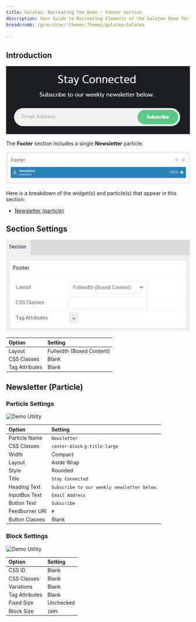```yaml
---
title: Galatea: Recreating the Demo - Footer Section
description: Your Guide to Recreating Elements of the Galatea Demo for Grav
breadcrumb: /grav:Grav/!themes:Themes/galatea:Galatea

---
```


## Introduction

![](assets/demo_9.jpeg)

The **Footer** section includes a single **Newsletter** particle.

![](assets/home_footer.jpeg)

Here is a breakdown of the widget(s) and particle(s) that appear in this section:

* [Newsletter (particle)](#newsletter-(particle))

## Section Settings

![](assets/demo_footer_settings.jpeg)

| Option           | Setting                   |
| :--------------- | :----------               |
| Layout           | Fullwidth (Boxed Content) |
| CSS Classes      | Blank                     |
| Tag Attributes   | Blank                     |

## Newsletter (Particle)

### Particle Settings

![Demo Utility](demo_footer_1.jpeg)

| Option                | Setting                                     |
| :-----                | :-----                                      |
| Particle Name         | `Newsletter`                                |
| CSS Classes           | `center-block` `g-title-large`              |
| Width                 | Compact                                     |
| Layout                | Aside Wrap                                  |
| Style                 | Rounded                                     |
| Title                 | `Stay Connected`                            |
| Heading Text          | `Subscribe to our weekly newsletter below.` |
| InputBox Text         | `Email Address`                             |
| Button Text           | `Subscribe`                                 |
| Feedburner URI        | `#`                                         |
| Button Classes        | Blank                                       |

### Block Settings

![Demo Utility](demo_footer_2.jpeg)

| Option         | Setting   |
| :-----         | :-----    |
| CSS ID         | Blank     |
| CSS Classes    | Blank     |
| Variations     | Blank     |
| Tag Attributes | Blank     |
| Fixed Size     | Unchecked |
| Block Size     | `100%`    |
